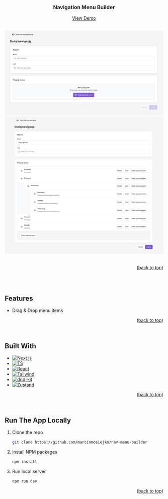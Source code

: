 <a name="readme-top"></a>

<!-- PROJECT LOGO -->
<br />
<div align="center">

  <h3 align="center">Navigation Menu Builder</h3>

  <p align="center">
    <a href="https://nav-menu-builder.vercel.app/" target="_blank">View Demo</a>
  </p>
  <br />
  <img src="https://github.com/marcinmosiejko/nav-menu-builder/blob/main/public/images/nav-menu-builder-screenshot-1.png" />
  <img src="https://github.com/marcinmosiejko/nav-menu-builder/blob/main/public/images/nav-menu-builder-screenshot-2.png" />
</div>

<br />
<p align="right">(<a href="#readme-top">back to top</a>)</p>
<br />
<br />

<!-- FEATURES -->

## Features

- Drag & Drop menu items

<p align="right">(<a href="#readme-top">back to top</a>)</p>
<br />

<!-- BUILT WITH -->

## Built With

- [![Next.js][Next.js]][Next.js-url]
- [![TS][Typescript]][Typescript-url]
- [![React][React.js]][React-url]
- [![Tailwind][Tailwind]][Tailwind-url]
- [![dnd-kit][dnd-kit]][dnd-kit-url]
- [![Zustand][Zustand]][Zustand-url]

<p align="right">(<a href="#readme-top">back to top</a>)</p>
<br />

<!-- RUN LOCALLY -->

## Run The App Locally

1. Clone the repo
   ```sh
   git clone https://github.com/marcinmosiejko/nav-menu-builder
   ```
2. Install NPM packages
   ```sh
   npm install
   ```
3. Run local server
   ```sh
   npm run dev
   ```

<p align="right">(<a href="#readme-top">back to top</a>)</p>
<br />

<!-- LINKS -->

[Typescript]: https://img.shields.io/badge/TypeScript-3178C6?style=for-the-badge&logo=typescript&logoColor=white
[Typescript-url]: https://www.typescriptlang.org/
[React.js]: https://img.shields.io/badge/React-20232A?style=for-the-badge&logo=react&logoColor=61DAFB
[React-url]: https://reactjs.org/
[Next.js]: https://img.shields.io/badge/next.js-000000?style=for-the-badge&logo=nextdotjs&logoColor=white
[Next.js-url]: https://nextjs.org/
[Tailwind]: https://img.shields.io/badge/Tailwind_CSS-grey?style=for-the-badge&logo=tailwind-css&logoColor=38B2AC
[Tailwind-url]: https://tailwindcss.com/
[dnd-kit]: https://img.shields.io/badge/dnd--kit-FF6D00?style=for-the-badge&logo=react&logoColor=white
[dnd-kit-url]: https://dndkit.com/
[Zustand]: https://img.shields.io/badge/Zustand-181717?style=for-the-badge&logo=zustand&logoColor=white
[Zustand-url]: https://zustand-demo.pmnd.rs

